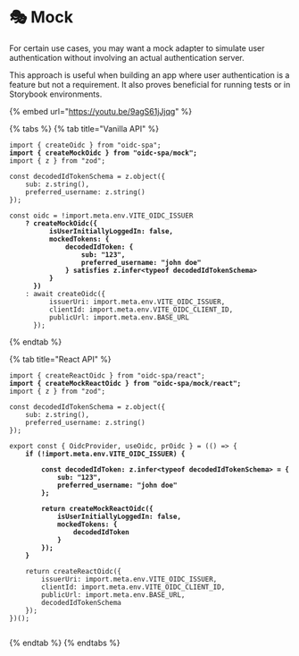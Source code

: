 # 🎭 Mock

For certain use cases, you may want a mock adapter to simulate user authentication without involving an actual authentication server. &#x20;

This approach is useful when building an app where user authentication is a feature but not a requirement.  It also proves beneficial for running tests or in Storybook environments.

{% embed url="https://youtu.be/9agS61jJjqg" %}

{% tabs %}
{% tab title="Vanilla API" %}
<pre class="language-typescript"><code class="lang-typescript">import { createOidc } from "oidc-spa";
<strong>import { createMockOidc } from "oidc-spa/mock";
</strong>import { z } from "zod";

const decodedIdTokenSchema = z.object({
    sub: z.string(),
    preferred_username: z.string()
});

const oidc = !import.meta.env.VITE_OIDC_ISSUER
<strong>    ? createMockOidc({
</strong><strong>          isUserInitiallyLoggedIn: false,
</strong><strong>          mockedTokens: {
</strong><strong>              decodedIdToken: {
</strong><strong>                  sub: "123",
</strong><strong>                  preferred_username: "john doe"
</strong><strong>              } satisfies z.infer&#x3C;typeof decodedIdTokenSchema>
</strong><strong>          }
</strong><strong>      })
</strong>    : await createOidc({
          issuerUri: import.meta.env.VITE_OIDC_ISSUER,
          clientId: import.meta.env.VITE_OIDC_CLIENT_ID,
          publicUrl: import.meta.env.BASE_URL
      });
</code></pre>
{% endtab %}

{% tab title="React API" %}
<pre class="language-typescript" data-title="src/oidc.ts"><code class="lang-typescript">import { createReactOidc } from "oidc-spa/react";
<strong>import { createMockReactOidc } from "oidc-spa/mock/react";
</strong>import { z } from "zod";

const decodedIdTokenSchema = z.object({
    sub: z.string(),
    preferred_username: z.string()
});

export const { OidcProvider, useOidc, prOidc } = (() => {
<strong>    if (!import.meta.env.VITE_OIDC_ISSUER) {
</strong><strong>
</strong><strong>        const decodedIdToken: z.infer&#x3C;typeof decodedIdTokenSchema> = {
</strong><strong>            sub: "123",
</strong><strong>            preferred_username: "john doe"
</strong><strong>        };
</strong><strong>
</strong><strong>        return createMockReactOidc({
</strong><strong>            isUserInitiallyLoggedIn: false,
</strong><strong>            mockedTokens: {
</strong><strong>                decodedIdToken
</strong><strong>            }
</strong><strong>        });
</strong><strong>    }
</strong>
    return createReactOidc({
        issuerUri: import.meta.env.VITE_OIDC_ISSUER,
        clientId: import.meta.env.VITE_OIDC_CLIENT_ID,
        publicUrl: import.meta.env.BASE_URL,
        decodedIdTokenSchema
    });
})();

</code></pre>
{% endtab %}
{% endtabs %}
